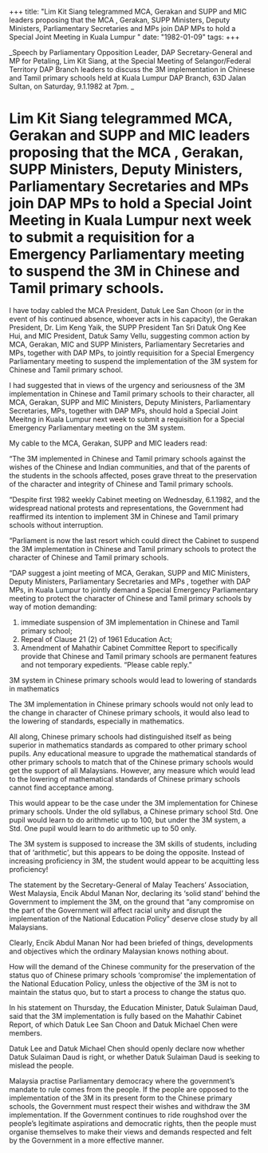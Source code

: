 +++ 
title: "Lim Kit Siang telegrammed MCA, Gerakan and SUPP and MIC leaders proposing that the MCA , Gerakan, SUPP Ministers, Deputy Ministers, Parliamentary Secretaries and MPs join DAP MPs to hold a Special Joint Meeting in Kuala Lumpur "
date: "1982-01-09"
tags:
+++

_Speech by Parliamentary Opposition Leader, DAP Secretary-General and MP for Petaling, Lim Kit Siang, at the Special Meeting of Selangor/Federal Territory DAP Branch leaders to discuss the 3M implementation in Chinese and Tamil primary schools held at Kuala Lumpur DAP Branch, 63D Jalan Sultan, on Saturday, 9.1.1982 at 7pm.	_			

# Lim Kit Siang telegrammed MCA, Gerakan and SUPP and MIC leaders proposing that the MCA , Gerakan, SUPP Ministers, Deputy Ministers, Parliamentary Secretaries and MPs join DAP MPs to hold a Special Joint Meeting in Kuala Lumpur next week to submit a requisition for a Emergency Parliamentary meeting to suspend the 3M in Chinese and Tamil primary schools.					
I have today cabled the MCA President, Datuk Lee San Choon (or in the event of his continued absence, whoever acts in his capacity), the Gerakan President, Dr. Lim Keng Yaik, the SUPP President Tan Sri Datuk Ong Kee Hui, and MIC President, Datuk Samy Vellu, suggesting common action by MCA, Gerakan, MIC and SUPP Ministers, Parliamentary Secretaries and MPs, together with DAP MPs, to jointly requisition for a Special Emergency Parliamentary meeting to suspend the implementation of the 3M system for Chinese and Tamil primary school.</u>

I had suggested that in views of the urgency and seriousness of the 3M implementation in Chinese and Tamil primary schools to their character, all MCA, Gerakan, SUPP and MIC Ministers, Deputy Ministers, Parliamentary Secretaries, MPs, together with DAP MPs, should hold a Special Joint Meeitng in Kuala Lumpur next week to submit a requisition for a Special Emergency Parliamentary meeting on the 3M system. 

My cable to the MCA, Gerakan, SUPP and MIC leaders read:

“The 3M implemented in Chinese and Tamil primary schools against the wishes of the Chinese and Indian communities, and that of the parents of the students in the schools affected, poses grave threat to the preservation of the character and integrity of Chinese and Tamil primary schools.

“Despite first 1982 weekly Cabinet meeting on Wednesday, 6.1.1982, and the widespread national protests and representations, the Government had reaffirmed its intention to implement 3M in Chinese and Tamil primary schools without interruption.

“Parliament is now the last resort which could direct the Cabinet to suspend the 3M implementation in Chinese and Tamil primary schools to protect the character of Chinese and Tamil primary schools.

“DAP suggest a joint meeting of MCA, Gerakan, SUPP and MIC Ministers, Deputy Ministers, Parliamentary Secretaries and MPs , together with DAP MPs, in Kuala Lumpur to jointly demand a Special Emergency Parliamentary meeting to protect the character of Chinese and Tamil primary schools by way of motion demanding:

1.	immediate suspension of 3M implementation in Chinese and Tamil primary school;
2.	Repeal of Clause 21 (2) of 1961 Education Act;
3.	Amendment of Mahathir Cabinet Committee Report to specifically provide that Chinese and Tamil primary schools are permanent features and not temporary expedients.
“Please cable reply.”

3M system in Chinese primary schools would lead to lowering of standards in mathematics

The 3M implementation in Chinese primary schools would not only lead to the change in character of Chinese primary schools, it would also lead to the lowering of standards, especially in mathematics.

All along, Chinese primary schools had distinguished itself as being superior in mathematics standards as compared to other primary school pupils. Any educational measure to upgrade the mathematical standards of other primary schools to match that of the Chinese primary schools would get the support of all Malaysians. However, any measure which would lead to the lowering of mathematical standards of Chinese primary schools cannot find acceptance among.

This would appear to be the case under the 3M implementation for Chinese primary schools. Under the old syllabus, a Chinese primary school Std. One pupil would learn to do arithmetic up to 100, but under the 3M system, a Std. One pupil would learn to do arithmetic up to 50 only.

The 3M system is supposed to increase the 3M skills of students, including that of ‘arithmetic’, but this appears to be doing the opposite. Instead of increasing proficiency in 3M, the student would appear to be acquitting less proficiency!

The statement by the Secretary-General of Malay Teachers’ Association, West Malaysia, Encik Abdul Manan Nor, declaring its ‘solid stand’ behind the Government to implement the 3M, on the ground that “any compromise on the part of the Government will affect racial unity and disrupt the implementation of the National Education Policy” deserve close study by all Malaysians.

Clearly, Encik Abdul Manan Nor had been briefed of things, developments and objectives which the ordinary Malaysian knows nothing about.

How will the demand of the Chinese community for the preservation of the status quo of Chinese primary schools ‘compromise’ the implementation of the National Education Policy, unless the objective of the 3M is not to maintain the status quo, but to start a process to change the status quo.

In his statement on Thursday, the Education Minister, Datuk Sulaiman Daud, said that the 3M implementation is fully based on the Mahathir Cabinet Report, of which Datuk Lee San Choon and Datuk Michael Chen were members. 

Datuk Lee and Datuk Michael Chen should openly declare now whether Datuk Sulaiman Daud is right, or whether Datuk Sulaiman Daud is seeking to mislead the people.

Malaysia practise Parliamentary democracy where the government’s mandate to rule comes from the people. If the people are opposed to the implementation of the 3M in its present form to the Chinese primary schools, the Government must respect their wishes and withdraw the 3M implementation. If the Government continues to ride roughshod over the people’s legitimate aspirations and democratic rights, then the people must organise themselves to make their views and demands respected and felt by the Government in a more effective manner.
 
